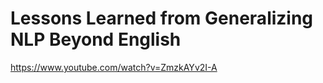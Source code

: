 # Lessons Learned from Generalizing NLP Beyond English
https://www.youtube.com/watch?v=ZmzkAYv2I-A

